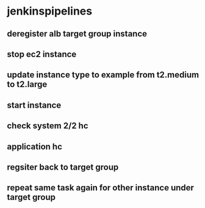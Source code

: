 # jenkinspipelines

## deregister alb target group instance 
## stop ec2 instance
## update instance type to example from t2.medium to t2.large
## start instance
## check system 2/2 hc
## application hc
## regsiter back to target group
## repeat same task again for other instance under target group
